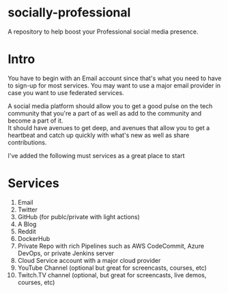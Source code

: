 # socially-professional
A repository to help boost your Professional social media presence.

# Intro
You have to begin with an Email account since that's what you need to have to sign-up for most services.  You may want to use
a major email provider in case you want to use federated services.

A social media platform should allow you to get a good pulse on the tech community that you're a part of as well as add to the community and become a part of it.  
It should have avenues to get deep, and avenues that allow you to get a heartbeat and catch up quickly with what's new as well as share contributions.

I've added the following must services as a great place to start

# Services
1. Email
2. Twitter
3. GitHub (for publc/private with light actions)
4. A Blog
5. Reddit
6. DockerHub
7. Private Repo with rich Pipelines such as AWS CodeCommit, Azure DevOps, or private Jenkins server
8. Cloud Service account with a major cloud provider
9. YouTube Channel (optional but great for screencasts, courses, etc)
10. Twitch.TV channel (optional, but great for screencasts, live demos, courses, etc)
